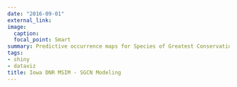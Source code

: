 ```yaml
---
date: "2016-09-01"
external_link: 
image:
  caption: 
  focal_point: Smart
summary: Predictive occurrence maps for Species of Greatest Conservation Need (SGCN) using data from the MSIM program.
tags:
- shiny
- dataviz
title: Iowa DNR MSIM - SGCN Modeling
---
```

